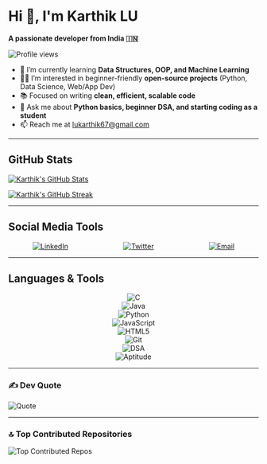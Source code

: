 # Hi 👋, I'm Karthik LU  

**A passionate developer from India 🇮🇳**

![Profile views](https://komarev.com/ghpvc/?username=lukarthik67&color=blue&style=for-the-badge)

- 🌱 I’m currently learning **Data Structures, OOP, and Machine Learning**  
- 👨‍💻 I’m interested in beginner-friendly **open-source projects** (Python, Data Science, Web/App Dev)  
- 📚 Focused on writing **clean, efficient, scalable code**  
- 💬 Ask me about **Python basics, beginner DSA, and starting coding as a student**  
- 📫 Reach me at [lukarthik67@gmail.com](mailto:lukarthik67@gmail.com)   

---

## GitHub Stats

[![Karthik's GitHub Stats](https://github-readme-stats.vercel.app/api?username=lukarthik67&show_icons=true&theme=radical&count_private=true&include_all_commits=true)](https://github.com/lukarthik67)

[![Karthik's GitHub Streak](https://github-readme-streak-stats.herokuapp.com/?user=lukarthik67&theme=radical)](https://github.com/lukarthik67)

---

## Social Media Tools

<p align="center" style="display: flex; gap: 111px; flex-wrap: wrap; justify-content: center;">
  <a href="https://www.linkedin.com/in/karthik-lu-530534328" target="_blank">     
    <img src="https://img.shields.io/badge/LinkedIn-%230077B5.svg?logo=linkedin&logoColor=white&style=flat" alt="LinkedIn" />  
  </a>  
  <a href="https://x.com/LuKarthik94277" target="_blank">    
    <img src="https://img.shields.io/badge/Twitter-%23000000.svg?logo=twitter&logoColor=white&style=flat" alt="Twitter" />
  </a>
  <a href="mailto:lukarthik67@gmail.com">
        <img src="https://img.shields.io/badge/Email-D14836?logo=gmail&logoColor=white&style=flat" alt="Email" />
  </a>
</p>

---
## Languages & Tools

<p align="center">
  <img src="https://img.shields.io/badge/C-%2300599C.svg?logo=c&logoColor=white&style=flat" alt="C" style="margin: 0 111px;" />  
  <img src="https://img.shields.io/badge/Java-%23ED8B00.svg?logo=openjdk&logoColor=white&style=flat" alt="Java" style="margin: 0 111px;" />
  <img src="https://img.shields.io/badge/Python-3670A0?logo=python&logoColor=ffdd54&style=flat" alt="Python" style="margin: 0 111px;" />
  <img src="https://img.shields.io/badge/JavaScript-%23323330.svg?logo=javascript&logoColor=%23F7DF1E&style=flat" alt="JavaScript" style="margin: 0 111px;" />
  <img src="https://img.shields.io/badge/HTML5-%23E34F26.svg?logo=html5&logoColor=white&style=flat" alt="HTML5" style="margin: 0 111px;" />  
  <img src="https://img.shields.io/badge/Git-%23F05033.svg?logo=git&logoColor=white&style=flat" alt="Git" style="margin: 0 111px;" />
  <img src="https://img.shields.io/badge/DSA-%23FF6F61.svg?style=flat" alt="DSA" style="margin: 0 111px;" />
  <img src="https://img.shields.io/badge/Aptitude-%236A5ACD.svg?style=flat" alt="Aptitude" style="margin: 0 111px;" />
</p>



---

### ✍️ Dev Quote

![Quote](https://quotes-github-readme.vercel.app/api?type=horizontal&theme=radical)

---

### 🔝 Top Contributed Repositories

![Top Contributed Repos](https://github-contributor-stats.vercel.app/api?username=lukarthik67&limit=5&theme=radical&combine_all_yearly_contributions=true)



